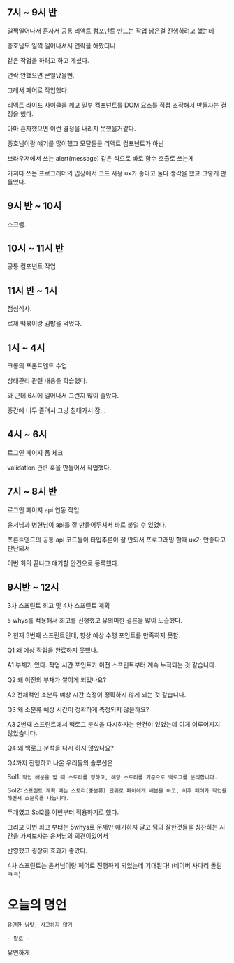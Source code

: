 ## 7시 ~ 9시 반

일찍일어나서 혼자서 공통 리액트 컴포넌트 만드는 작업 남은걸 진행하려고 했는데

종호님도 일찍 일어나셔서 연락을 해봤더니

같은 작업을 하려고 하고 계셨다.

연락 안했으면 큰일났을뻔.

그래서 페어로 작업했다.

리액트 라이프 사이클을 깨고 일부 컴포넌트를 DOM 요소를 직접 조작해서 만들자는 결정을 했다.

아마 혼자했으면 이런 결정을 내리지 못했을거같다.

종호님이랑 얘기를 많이했고 모달들을 리액트 컴포넌트가 아닌

브라우저에서 쓰는 alert(message) 같은 식으로 바로 함수 호출로 쓰는게

가져다 쓰는 프로그래머의 입장에서 코드 사용 ux가 좋다고 둘다 생각을 했고 그렇게 만들었다.

## 9시 반 ~ 10시

스크럼.

## 10시 ~ 11시 반

공통 컴포넌트 작업

## 11시 반 ~ 1시

점심식사.

로제 떡볶이랑 김밥을 먹었다.

## 1시 ~ 4시

크롱의 프론트엔드 수업

상태관리 관련 내용을 학습했다.

와 근데 6시에 일어나서 그런지 많이 졸았다.

중간에 너무 졸려서 그냥 침대가서 잠...

## 4시 ~ 6시

로그인 페이지 폼 체크

validation 관련 훅을 만들어서 작업했다.

## 7시 ~ 8시 반

로그인 페이지 api 연동 작업

윤서님과 병현님이 api를 잘 만들어두셔서 바로 붙일 수 있었다.

프론트엔드의 공통 api 코드들이 타입추론이 잘 안되서 프로그래밍 할때 ux가 안좋다고 판단되서

이번 회의 끝나고 얘기할 안건으로 등록했다.

## 9시반 ~ 12시

3차 스프린트 회고 및 4차 스프린트 계획

5 whys를 적용해서 회고를 진행했고 유의미한 결론을 많이 도출했다.

P 현재 3번째 스프린트인데, 항상 예상 수행 포인트를 만족하지 못함.

Q1 왜 예상 작업을 완료하지 못했나.

A1 부채가 있다. 작업 시간 포인트가 이전 스프린트부터 계속 누적되는 것 같습니다.

Q2 왜 이전의 부채가 쌓이게 되었나요?

A2 전체적인 소분류 예상 시간 측정이 정확하지 않게 되는 것 같습니다.

Q3 왜 소분류 예상 시간이 정확하게 측정되지 않을까요?

A3 2번째 스프린트에서 백로그 분석을 다시하자는 안건이 있었는데 이게 이루어지지 않았습니다.

Q4 왜 백로그 분석을 다시 하지 않았나요?

Q4까지 진행하고 나온 우리들의 솔루션은

Sol1: `작업 배분을 할 때 스토리를 정하고, 해당 스토리를 기준으로 백로그를 분석합니다.`

Sol2: `스프린트 계획 때는 스토리(중분류) 단위로 페어에게 배분을 하고, 이후 페어가 작업을 하면서 소분류를 나눕니다.`

두개였고 Sol2를 이번부터 적용하기로 했다.

그리고 이번 회고 부터는 5whys로 문제만 얘기하지 말고 팀의 잘한것들을 칭찬하는 시간을 가져보자는 윤서님의 의견이있어서

반영했고 굉장히 효과가 좋았다.

4차 스프린트는 윤서님이랑 페어로 진행하게 되었는데 기대된다! (네이버 사다리 돌림 ㅋㅋ)

# 오늘의 명언

```
유연한 남탓, 사고하지 않기

- 랄로 -
```

유연하게
